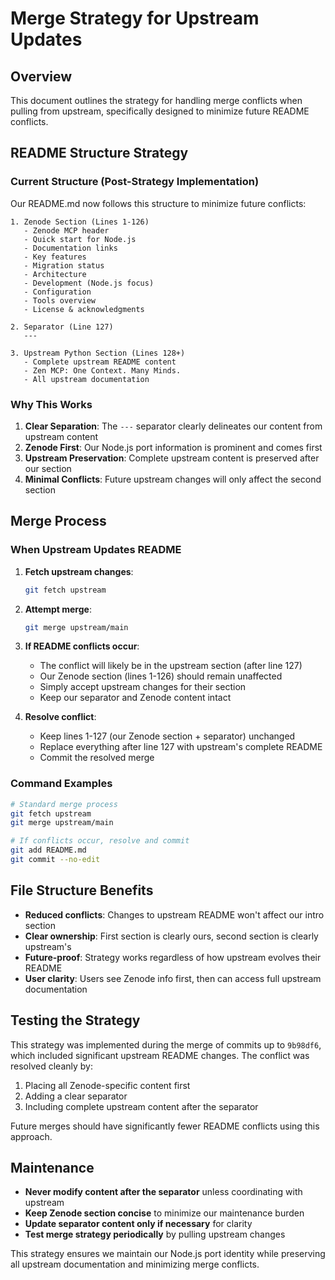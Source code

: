 # Merge Strategy for Upstream Updates

## Overview

This document outlines the strategy for handling merge conflicts when pulling from upstream, specifically designed to minimize future README conflicts.

## README Structure Strategy

### Current Structure (Post-Strategy Implementation)

Our README.md now follows this structure to minimize future conflicts:

```
1. Zenode Section (Lines 1-126)
   - Zenode MCP header
   - Quick start for Node.js
   - Documentation links
   - Key features
   - Migration status
   - Architecture
   - Development (Node.js focus)
   - Configuration
   - Tools overview
   - License & acknowledgments

2. Separator (Line 127)
   ---

3. Upstream Python Section (Lines 128+)
   - Complete upstream README content
   - Zen MCP: One Context. Many Minds.
   - All upstream documentation
```

### Why This Works

1. **Clear Separation**: The `---` separator clearly delineates our content from upstream content
2. **Zenode First**: Our Node.js port information is prominent and comes first
3. **Upstream Preservation**: Complete upstream content is preserved after our section
4. **Minimal Conflicts**: Future upstream changes will only affect the second section

## Merge Process

### When Upstream Updates README

1. **Fetch upstream changes**:
   ```bash
   git fetch upstream
   ```

2. **Attempt merge**:
   ```bash
   git merge upstream/main
   ```

3. **If README conflicts occur**:
   - The conflict will likely be in the upstream section (after line 127)
   - Our Zenode section (lines 1-126) should remain unaffected
   - Simply accept upstream changes for their section
   - Keep our separator and Zenode content intact

4. **Resolve conflict**:
   - Keep lines 1-127 (our Zenode section + separator) unchanged
   - Replace everything after line 127 with upstream's complete README
   - Commit the resolved merge

### Command Examples

```bash
# Standard merge process
git fetch upstream
git merge upstream/main

# If conflicts occur, resolve and commit
git add README.md
git commit --no-edit
```

## File Structure Benefits

- **Reduced conflicts**: Changes to upstream README won't affect our intro section
- **Clear ownership**: First section is clearly ours, second section is clearly upstream's
- **Future-proof**: Strategy works regardless of how upstream evolves their README
- **User clarity**: Users see Zenode info first, then can access full upstream documentation

## Testing the Strategy

This strategy was implemented during the merge of commits up to `9b98df6`, which included significant upstream README changes. The conflict was resolved cleanly by:

1. Placing all Zenode-specific content first
2. Adding a clear separator
3. Including complete upstream content after the separator

Future merges should have significantly fewer README conflicts using this approach.

## Maintenance

- **Never modify content after the separator** unless coordinating with upstream
- **Keep Zenode section concise** to minimize our maintenance burden
- **Update separator content only if necessary** for clarity
- **Test merge strategy periodically** by pulling upstream changes

This strategy ensures we maintain our Node.js port identity while preserving all upstream documentation and minimizing merge conflicts.